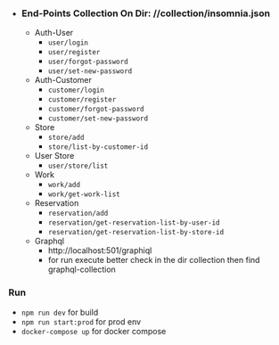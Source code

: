   - ### End-Points Collection On Dir: //collection/insomnia.json
    - Auth-User
      - `user/login`
      - `user/register`
      - `user/forgot-password`
      - `user/set-new-password`
    - Auth-Customer
      - `customer/login`
      - `customer/register`
      - `customer/forgot-password`
      - `customer/set-new-password`
    - Store
        - `store/add`
        - `store/list-by-customer-id`
    - User Store
      - `user/store/list`
    - Work
      - `work/add`
      - `work/get-work-list`
    - Reservation
      - `reservation/add`
      - `reservation/get-reservation-list-by-user-id`
      - `reservation/get-reservation-list-by-store-id`
    - Graphql
      - http://localhost:501/graphiql
      - for run execute better check in the dir collection then find graphql-collection 


### Run
- `npm run dev` for build 
- `npm run start:prod` for prod env 
- `docker-compose up` for docker compose
